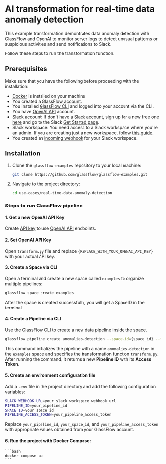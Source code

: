 # AI transformation for real-time data anomaly detection

This example transformation demontrates data anomaly detection with GlassFlow and OpenAI to monitor server logs to detect unusual patterns or suspicious activities and send notifications to Slack.

Follow these steps to run the transformation function.

## Prerequisites

Make sure that you have the following before proceeding with the installation:

- [Docker](https://www.docker.com/get-started) is installed on your machine
- You created a [GlassFlow account](https://www.notion.so/o/aR82XtsD8fLEkzPmMtb7/s/pRyi93X0Jn9wrh2Z4Ffm/~/changes/9/get-started/create-account).
- You installed [GlassFlow CLI](https://www.notion.so/o/aR82XtsD8fLEkzPmMtb7/s/pRyi93X0Jn9wrh2Z4Ffm/~/changes/9/get-started/glassflow-cli) and logged into your account via the CLI.
- You have [OpenAI API](https://openai.com/api/) account.
- Slack account: If don't have a Slack account, sign up for a new free one [here](https://slack.com/get-started) and go to the Slack [Get Started page](https://slack.com/get-started#/createnew).
- Slack workspace: You need access to a Slack workspace where you're an admin. If you are creating just a new workspace, follow [this guide](https://slack.com/help/articles/206845317-Create-a-Slack-workspace).
- You created an [incoming webhook](https://api.slack.com/messaging/webhooks) for your Slack workspace.

## Installation

1. Clone the `glassflow-examples` repository to your local machine:
    
    ```bash
    git clone https://github.com/glassflow/glassflow-examples.git
    ```
    
2. Navigate to the project directory:
    
    ```bash
    cd use-cases/real-time-data-anomaly-detection
    ```

### Steps to run GlassFlow pipeline

#### 1. Get a new OpenAI API Key

 Create [API key](https://platform.openai.com/api-keys) to use [OpenAI API](https://platform.openai.com/docs/api-reference/authentication) endpoints.

#### 2. Set OpenAI API Key

Open `transform.py` file and replace `{REPLACE_WITH_YOUR_OPENAI_API_KEY}` with your actual API key.

#### 3. Create a Space via CLI

Open a terminal and create a new space called `examples` to organize multiple pipelines:

```bash
glassflow space create examples
```

After the space is created successfully, you will get a SpaceID in the terminal.

#### 4. Create a Pipeline via CLI

Use the GlassFlow CLI to create a new data pipeline inside the space. 

```bash
glassflow pipeline create anomalies-detection --space-id={space_id} --function=transform.py
```

This command initializes the pipeline with a name `anomalies-detection` in the `examples` space and specifies the transformation function `transform.py`. After running the command, it returns a new **Pipeline ID** with its **Access Token**.

#### 5. Create an environment configuration file

Add a `.env` file in the project directory and add the following configuration variables:

```bash
SLACK_WEBHOOK_URL=your_slack_workspace_webhook_url
PIPELINE_ID=your_pipeline_id
SPACE_ID=your_space_id
PIPELINE_ACCESS_TOKEN=your_pipeline_access_token
```

Replace `your_pipeline_id`, `your_space_id`, and `your_pipeline_access_token` with appropriate values obtained from your GlassFlow account.

#### 6. Run the project with Docker Compose:
    
    ```bash
    docker compose up
    ```
